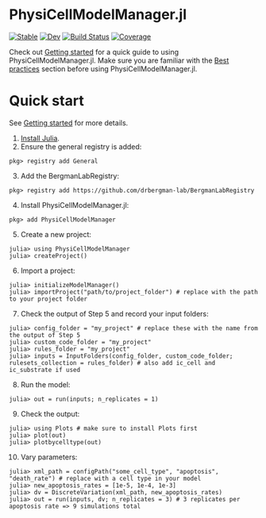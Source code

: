 # PhysiCellModelManager.jl

[![Stable](https://img.shields.io/badge/docs-stable-blue.svg)](https://drbergman-lab.github.io/PhysiCellModelManager.jl/stable/)
[![Dev](https://img.shields.io/badge/docs-dev-blue.svg)](https://drbergman-lab.github.io/PhysiCellModelManager.jl/dev/)
[![Build Status](https://github.com/drbergman-lab/PhysiCellModelManager.jl/actions/workflows/CI.yml/badge.svg?branch=main)](https://github.com/drbergman-lab/PhysiCellModelManager.jl/actions/workflows/CI.yml?query=branch%3Amain)
[![Coverage](https://codecov.io/gh/drbergman-lab/PhysiCellModelManager.jl/branch/main/graph/badge.svg)](https://codecov.io/gh/drbergman-lab/PhysiCellModelManager.jl)

Check out [Getting started](https://drbergman-lab.github.io/PhysiCellModelManager.jl/stable/man/getting_started/) for a quick guide to using PhysiCellModelManager.jl.
Make sure you are familiar with the [Best practices](https://drbergman-lab.github.io/PhysiCellModelManager.jl/stable/man/best_practices/) section before using PhysiCellModelManager.jl.

# Quick start

See [Getting started](https://drbergman-lab.github.io/PhysiCellModelManager.jl/stable/man/getting_started/) for more details.

1. [Install Julia](https://julialang.org/install).
2. Ensure the general registry is added:
```julia-repl
pkg> registry add General
```
3. Add the BergmanLabRegistry:
```julia-repl
pkg> registry add https://github.com/drbergman-lab/BergmanLabRegistry
```
4. Install PhysiCellModelManager.jl:
```julia-repl
pkg> add PhysiCellModelManager
```
5. Create a new project:
```julia-repl
julia> using PhysiCellModelManager
julia> createProject()
```
6. Import a project:
```julia-repl
julia> initializeModelManager()
julia> importProject("path/to/project_folder") # replace with the path to your project folder
```
7. Check the output of Step 5 and record your input folders:
```julia-repl
julia> config_folder = "my_project" # replace these with the name from the output of Step 5
julia> custom_code_folder = "my_project"
julia> rules_folder = "my_project" 
julia> inputs = InputFolders(config_folder, custom_code_folder; rulesets_collection = rules_folder) # also add ic_cell and ic_substrate if used
```
8. Run the model:
```julia-repl
julia> out = run(inputs; n_replicates = 1)
```
9. Check the output:
```julia-repl
julia> using Plots # make sure to install Plots first
julia> plot(out)
julia> plotbycelltype(out)
```
10. Vary parameters:
```julia-repl
julia> xml_path = configPath("some_cell_type", "apoptosis", "death_rate") # replace with a cell type in your model
julia> new_apoptosis_rates = [1e-5, 1e-4, 1e-3]
julia> dv = DiscreteVariation(xml_path, new_apoptosis_rates)
julia> out = run(inputs, dv; n_replicates = 3) # 3 replicates per apoptosis rate => 9 simulations total
```
